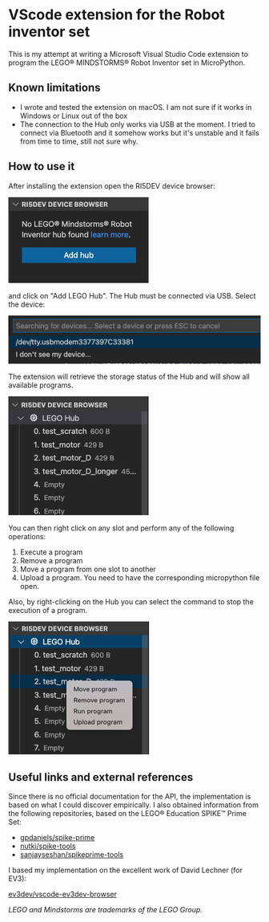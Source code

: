 # VScode extension for the Robot inventor set

This is my attempt at writing a Microsoft Visual Studio Code extension to
program the LEGO® MINDSTORMS® Robot Inventor set in MicroPython.


## Known limitations

- I wrote and tested the extension on macOS. I am not sure if it works in
  Windows or Linux out of the box
- The connection to the Hub only works via USB at the moment. I tried to connect
  via Bluetooth and it somehow works but it's unstable and it fails from time
  to time, still not sure why.


## How to use it

After installing the extension open the RI5DEV device browser:

![Connect Hub](./imgs/connect_hub.png)

and click on "Add LEGO Hub". The Hub must be connected via USB. Select the
device:

![Select device](./imgs/select_device.png)

The extension will retrieve the storage status of the Hub and will show all
available programs.

![Storage status](./imgs/storage_status.png)

You can then right click on any slot and perform any of the
following operations:

1. Execute a program
2. Remove a program
3. Move a program from one slot to another
4. Upload a program. You need to have the corresponding micropython file open.

Also, by right-clicking on the Hub you can select the command to stop the
execution of a program.

![Commands](./imgs/commands.png)

## Useful links and external references

Since there is no official documentation for the API, the implementation is based
on what I could discover empirically.
I also obtained information from the following repositories, based on the LEGO®
Education SPIKE™️ Prime Set:
- [gpdaniels/spike-prime](https://github.com/gpdaniels/spike-prime/blob/master/specifications/stm32f413.pdf)
- [nutki/spike-tools](https://github.com/nutki/spike-tools)
- [sanjayseshan/spikeprime-tools](https://github.com/sanjayseshan/spikeprime-tools)

I based my implementation on the excellent work of David Lechner (for EV3): 

[ev3dev/vscode-ev3dev-browser](https://github.com/ev3dev/vscode-ev3dev-browser)

_LEGO and Mindstorms are trademarks of the LEGO Group._